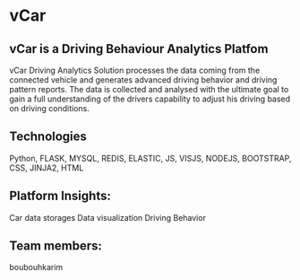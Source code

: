 # vCar
## vCar is a Driving Behaviour Analytics Platfom
vCar Driving Analytics Solution processes the data coming from the connected vehicle and generates advanced driving behavior 
and driving pattern reports. The data is collected and analysed with the ultimate goal to gain a full understanding of
the drivers capability to adjust his driving based on driving conditions.

## Technologies

Python, FLASK, MYSQL, REDIS, ELASTIC, JS, VISJS, NODEJS, BOOTSTRAP, CSS, JINJA2, HTML 

## Platform Insights:

Car data storages
Data visualization
Driving Behavior

## Team members:

boubouhkarim

